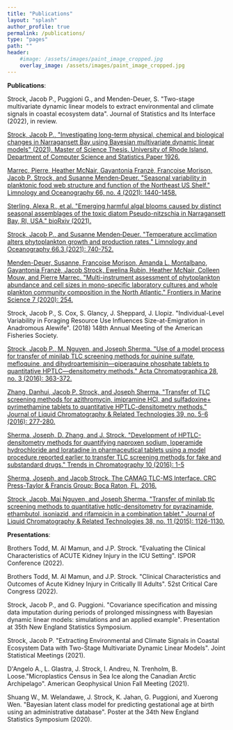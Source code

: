 ```yaml
---
title: "Publications"
layout: "splash"
author_profile: true
permalink: /publications/
type: "pages"
path: ""
header:
    #image: /assets/images/paint_image_cropped.jpg
    overlay_image: /assets/images/paint_image_cropped.jpg
---
```


__Publications__:

Strock, Jacob P., Puggioni G., and Menden-Deuer, S. "Two-stage multivariate dynamic linear models to extract environmental and climate signals in coastal ecosystem data". Journal of Statistics and Its Interface (2022), in review.

[Strock, Jacob P., "Investigating long-term physical, chemical and biological changes in Narragansett Bay using Bayesian multivariate dynamic linear models" (2021). Master of Science Thesis. University of Rhode Island, Department of Computer Science and Statistics.Paper 1926.](https://digitalcommons.uri.edu/theses/1926/)

[Marrec, Pierre, Heather McNair, Gayantonia Franzè, Françoise Morison, Jacob P. Strock, and Susanne Menden‐Deuer. "Seasonal variability in planktonic food web structure and function of the Northeast US Shelf." Limnology and Oceanography 66, no. 4 (2021): 1440-1458.](https://aslopubs.onlinelibrary.wiley.com/doi/abs/10.1002/lno.11696)

[Sterling, Alexa R., et al. "Emerging harmful algal blooms caused by distinct seasonal assemblages of the toxic diatom Pseudo-nitzschia in Narragansett Bay, RI, USA." bioRxiv (2021).](https://www.biorxiv.org/content/10.1101/2021.08.18.456122v1.abstract)

[Strock, Jacob P., and Susanne Menden‐Deuer. "Temperature acclimation alters phytoplankton growth and production rates." Limnology and Oceanography 66.3 (2021): 740-752.](https://aslopubs.onlinelibrary.wiley.com/doi/abs/10.1002/lno.11637)

[Menden-Deuer, Susanne, Francoise Morison, Amanda L. Montalbano, Gayantonia Franzè, Jacob Strock, Ewelina Rubin, Heather McNair, Colleen Mouw, and Pierre Marrec. "Multi-instrument assessment of phytoplankton abundance and cell sizes in mono-specific laboratory cultures and whole plankton community composition in the North Atlantic." Frontiers in Marine Science 7 (2020): 254.](https://www.frontiersin.org/articles/10.3389/fmars.2020.00254/full)

Strock, Jacob P., S. Cox, S. Glancy, J. Sheppard, J. Llopiz. "Individual-Level Variability in Foraging Resource Use Influences Size-at-Emigration in Anadromous Alewife". (2018) 148th Annual Meeting of the American Fisheries Society.

[Strock, Jacob P., M. Nguyen, and Joseph Sherma. "Use of a model process for transfer of minilab TLC screening methods for quinine sulfate, mefloquine, and dihydroartemisinin—piperaquine phosphate tablets to quantitative HPTLC—densitometry methods." Acta Chromatographica 28, no. 3 (2016): 363-372.](https://akjournals.com/view/journals/1326/28/3/article-p363.xml)

[Zhang, Danhui, Jacob P. Strock, and Joseph Sherma. "Transfer of TLC screening methods for azithromycin, imipramine HCl, and sulfadoxine+ pyrimethamine tablets to quantitative HPTLC-densitometry methods." Journal of Liquid Chromatography & Related Technologies 39, no. 5-6 (2016): 277-280.](https://www.tandfonline.com/doi/abs/10.1080/10826076.2016.1163465)

[Sherma, Joseph, D. Zhang, and J. Strock. "Development of HPTLC-densitometry methods for quantifying naproxen sodium, loperamide hydrochloride and loratadine in pharmaceutical tablets using a model procedure reported earlier to transfer TLC screening methods for fake and substandard drugs." Trends in Chromatography 10 (2016): 1-5](https://web.archive.org/web/20180507041253id_/https://dspace.lafayette.edu/bitstream/handle/10385/2211/Sherma-TrendsinChromatography-vol10-2016.pdf?sequence=1)

[Sherma, Joseph, and Jacob Strock. The CAMAG TLC-MS Interface. CRC Press-Taylor & Francis Group: Boca Raton, FL, 2016.](https://books.google.com/books?hl=en&lr=&id=iZHwCgAAQBAJ&oi=fnd&pg=PA35&dq=The+CAMAG+TLC-MS+Interface&ots=cjc41-Ao_p&sig=bY9WYnb3C7Jk0n4Ly880me9orP0#v=onepage&q=The%20CAMAG%20TLC-MS%20Interface&f=false)

[Strock, Jacob, Mai Nguyen, and Joseph Sherma. "Transfer of minilab tlc screening methods to quantitative hptlc-densitometry for pyrazinamide, ethambutol, isoniazid, and rifampicin in a combination tablet." Journal of Liquid Chromatography & Related Technologies 38, no. 11 (2015): 1126-1130.](https://www.tandfonline.com/doi/abs/10.1080/10826076.2015.1028292)



__Presentations__:

Brothers Todd, M. Al Mamun, and J.P. Strock. "Evaluating the Clinical Characteristics of ACUTE Kidney Injury in the ICU Setting". ISPOR Conference (2022).

Brothers Todd, M. Al Mamun, and J.P. Strock. "Clinical Characteristics and Outcomes of Acute Kidney Injury in Critically Ill Adults". 52st Critical Care Congress (2022).

Strock, Jacob P., and G. Puggioni. "Covariance specification and missing data imputation during periods of prolonged missingness with Bayesian dynamic linear models: simulations and an applied example". Presentation at 35th New England Statistics Symposium.

Strock, Jacob P. "Extracting Environmental and Climate Signals in Coastal Ecosystem Data with Two-Stage Multivariate Dynamic Linear Models". Joint Statistical Meetings (2021). 

D'Angelo A., L. Glastra, J. Strock, I. Andreu, N. Trenholm, B. Loose."Microplastics Census in Sea Ice along the Canadian Arctic Archipelago". American Geophysical Union Fall Meeting (2021).

Shuang W., M. Welandawe, J. Strock, K. Jahan, G. Puggioni, and Xuerong Wen. "Bayesian latent class model for predicting gestational age at birth using an administrative database". Poster at the 34th New England Statistics Symposium (2020).
